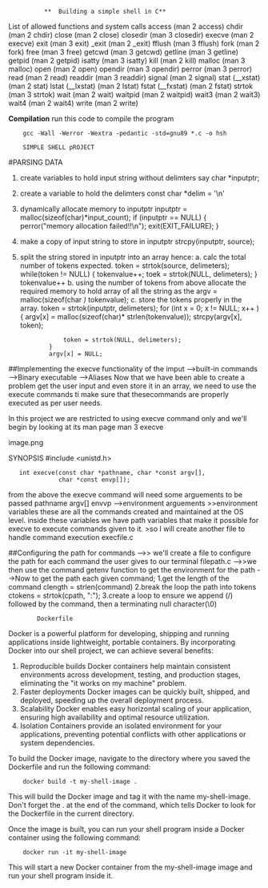               **  Building a simple shell in C**

List of allowed functions and system calls
            access (man 2 access)
            chdir (man 2 chdir)
            close (man 2 close)
            closedir (man 3 closedir)
            execve (man 2 execve)
            exit (man 3 exit)
            _exit (man 2 _exit)
            fflush (man 3 fflush)
            fork (man 2 fork)
            free (man 3 free)
            getcwd (man 3 getcwd)
            getline (man 3 getline)
            getpid (man 2 getpid)
            isatty (man 3 isatty)
            kill (man 2 kill)
            malloc (man 3 malloc)
            open (man 2 open)
            opendir (man 3 opendir)
            perror (man 3 perror)
            read (man 2 read)
            readdir (man 3 readdir)
            signal (man 2 signal)
            stat (__xstat) (man 2 stat)
            lstat (__lxstat) (man 2 lstat)
            fstat (__fxstat) (man 2 fstat)
            strtok (man 3 strtok)
            wait (man 2 wait)
            waitpid (man 2 waitpid)
            wait3 (man 2 wait3)
            wait4 (man 2 wait4)
            write (man 2 write)   


**Compilation**
run this code to compile the program

        gcc -Wall -Werror -Wextra -pedantic -std=gnu89 *.c -o hsh

		SIMPLE SHELL pROJECT
#PARSING DATA
1.  create variables to hold input string without delimters
        say char *inputptr;
2.  create a variable to hold the delimters
        const char *delim = '\n'
3.  dynamically allocate memory to inputptr
        inputptr = malloc(sizeof(char)*input_count);
        if (inputptr == NULL)
        {
            perror("memory allocation failed!!\n");
            exit(EXIT_FAILURE);
        }
4.  make a copy of input string to store in inputptr
        strcpy(inputptr, source);
5.  split the string stored in inputptr into an array hence:
            a. calc the total number of tokens expected.
                token = strtok(source, delimeters);
                while(token != NULL)
                {
                    tokenvalue++;
                    toek = strtok(NULL, delimeters);
                }
                tokenvalue++
            b. using the number of tokens from above allocate the required memory
               to hold array of all the string as the 
               argv = malloc(sizeof(char *)* tokenvalue);
            c. store the tokens properly in the array.
            token = strtok(inputptr, delimeters);
                for (int x = 0; x != NULL; x++ )
                {
                    argv[x] = malloc(sizeof(char)* strlen(tokenvalue));
                    strcpy(argv[x], token);

                    token = strtok(NULL, delimeters);
                }
                argv[x] = NULL;


##Implementing the execve functionality of the imput
        -->built-in commands
        -->Binary executable 
        -->Aliases
Now that we have been able to create a problem get the user input and even store it in an array,
we need to use the execute commands ti make sure that thesecommands are properly executed as per user needs.

In this project we are restricted to using execve command only and we'll begin by looking at its man page 
        man 3 execve

image.png

SYNOPSIS
       #include <unistd.h>

       int execve(const char *pathname, char *const argv[],
                  char *const envp[]);

from the above the execve command will need some arguements to be passed
        pathname
        argv[]
        envvp -->environment arguements
    >>environment variables
        these are all the commands created and maintained at the OS level.
        inside these variables we have path variables that make it possible for execve to execute commands given to it.
    >so I will create another file to handle command execution
        execfile.c

##Configuring the path for commands
-->> we'll create a file to configure the path for each command the user gives to our terminal
            filepath.c
-->>we then use the command getenv function to get the environment for the path
-->Now to get the path each given command;
        1.get the length of the command
            clength = strlen(command)
        2.break the loop the path into tokens
            ctokens = strtok(cpath, ":");
        3.create a loop to ensure we append (/) followed by the command, then a terminating null character(\0)

            Dockerfile
Docker is a powerful platform for developing, shipping and running applications inside lightweight, portable containers. By incorporating Docker into our shell project, we can achieve several benefits:

1. Reproducible builds
Docker containers help maintain consistent environments across development, testing, and production stages, eliminating the "it works on my machine" problem.
2. Faster deployments
Docker images can be quickly built, shipped, and deployed, speeding up the overall deployment process.
3. Scalability
Docker enables easy horizontal scaling of your application, ensuring high availability and optimal resource utilization.
4. Isolation
Containers provide an isolated environment for your applications, preventing potential conflicts with other applications or system dependencies.

To build the Docker image, navigate to the directory where you saved the Dockerfile and run the following command:

        docker build -t my-shell-image .

This will build the Docker image and tag it with the name my-shell-image. 
Don't forget the . at the end of the command, which tells Docker to look for the Dockerfile in the current directory.

Once the image is built, you can run your shell program inside a Docker container using the following command:

        docker run -it my-shell-image

This will start a new Docker container from the my-shell-image image and run your shell program inside it.
